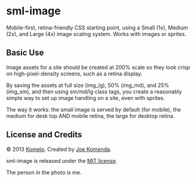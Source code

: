sml-image
=========

Mobile-first, retina-friendly CSS starting point, using a Small (1x), Medium (2x), and Large (4x) image scaling system. Works with images or sprites.

## Basic Use

Image assets for a site should be created at 200% scale so they look crisp on high-pixel-density screens, such as a retina display.

By saving the assets at full size (img_lg), 50% (img_md), and 25% (img_sm), and then using  sm/md/lg class tags, you create a reasonably simple way to set up image handling on a site, even with sprites.

The way it works: the small image is served by default (for mobile), the medium for desk top AND mobile retina, the large for desktop retina.

## License and Credits

© 2013 <a href="https://github.com/komejo">Komejo</a>. Created by <a href="http://twitter.com/KomejoDev">Joe Komenda</a>.

sml-image is released under the <a href="http://opensource.org/licenses/MIT">MIT license</a>.

The person in the photo is me.